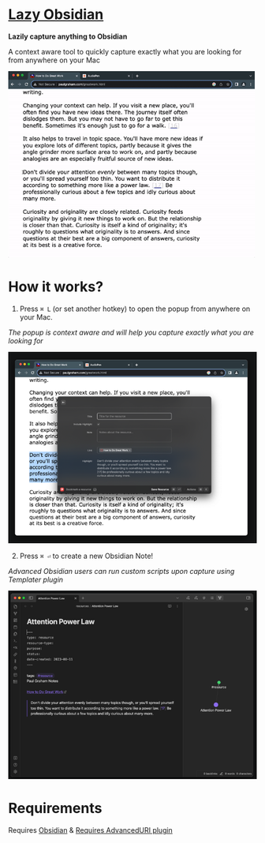# [Lazy Obsidian](https://lazyobsidian.typedream.app)

**Lazily capture anything to Obsidian**

A context aware tool to quickly capture exactly what you are looking for from anywhere on your Mac

<img src="https://raw.githubusercontent.com/trillhause/lazy-obsidian/1cb99105fbd39d4d6b03a0785d6e226e066cf6ef/readme-assets/demo.gif" width="500">

# How it works?

1. Press `⌘ L` (or set another hotkey) to open the popup from anywhere on your Mac.

_The popup is context aware and will help you capture exactly what you are looking for_

<img src="https://raw.githubusercontent.com/trillhause/lazy-obsidian/1cb99105fbd39d4d6b03a0785d6e226e066cf6ef/readme-assets/popup.png" width="600">

2. Press `⌘ ⏎` to create a new Obsidian Note!

_Advanced Obsidian users can run custom scripts upon capture using Templater plugin_

<img src="https://raw.githubusercontent.com/trillhause/lazy-obsidian/1cb99105fbd39d4d6b03a0785d6e226e066cf6ef/readme-assets/note.png" width="600">

# Requirements

Requires [Obsidian](https://obsidian.md) & [Requires AdvancedURI plugin](https://vinzent03.github.io/obsidian-advanced-uri/)
